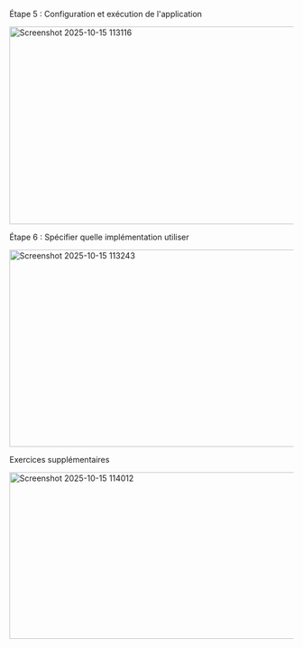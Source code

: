 <p>Étape 5 : Configuration et exécution de l'application </p>
<img width="634" height="350" alt="Screenshot 2025-10-15 113116" src="https://github.com/user-attachments/assets/99c13ca4-99b2-4d66-bdd5-be5d3f51be5f" />

<p>Étape 6 : Spécifier quelle implémentation utiliser</p>
<img width="653" height="349" alt="Screenshot 2025-10-15 113243" src="https://github.com/user-attachments/assets/020ff734-4586-4b27-842d-bc7ba93bf18c" />

<p>Exercices supplémentaires</p>
<img width="661" height="295" alt="Screenshot 2025-10-15 114012" src="https://github.com/user-attachments/assets/8833be6c-a3c6-4a55-bf3d-9811e02d7ebb" />
